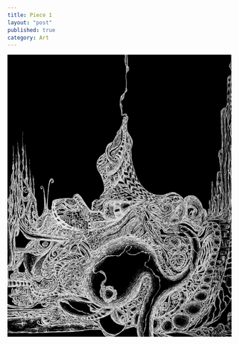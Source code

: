 ```yaml
---
title: Piece 1   
layout: "post"
published: true
category: Art
---
```

![Piece 1](/assets/art/1.jpg)
